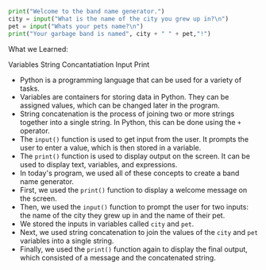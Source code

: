 


```python
print("Welcome to the band name generator.")
city = input("What is the name of the city you grew up in?\n")
pet = input("Whats your pets name?\n")
print("Your garbage band is named", city + " " + pet,"!")

```


What we Learned:

Variables
String Concantatiation
Input
Print

-   Python is a programming language that can be used for a variety of tasks.
-   Variables are containers for storing data in Python. They can be assigned values, which can be changed later in the program.
-   String concatenation is the process of joining two or more strings together into a single string. In Python, this can be done using the `+` operator.
-   The `input()` function is used to get input from the user. It prompts the user to enter a value, which is then stored in a variable.
-   The `print()` function is used to display output on the screen. It can be used to display text, variables, and expressions.
-   In today's program, we used all of these concepts to create a band name generator.
-   First, we used the `print()` function to display a welcome message on the screen.
-   Then, we used the `input()` function to prompt the user for two inputs: the name of the city they grew up in and the name of their pet.
-   We stored the inputs in variables called `city` and `pet`.
-   Next, we used string concatenation to join the values of the `city` and `pet` variables into a single string.
-   Finally, we used the `print()` function again to display the final output, which consisted of a message and the concatenated string.

